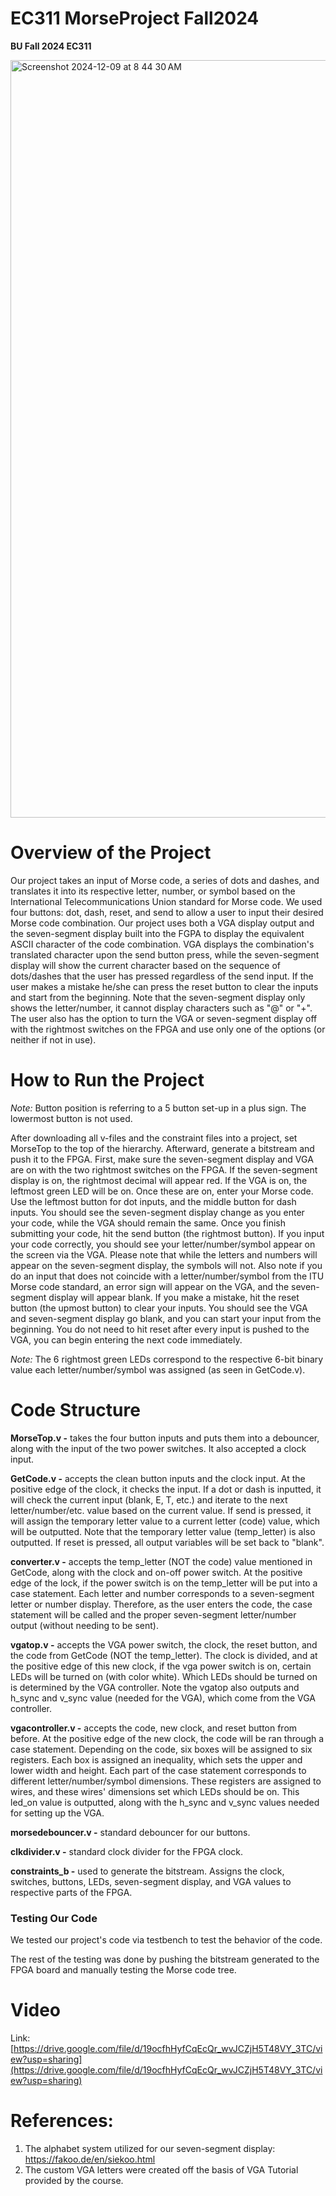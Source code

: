# EC311 MorseProject Fall2024


**BU Fall 2024 EC311**

<img width="1212" alt="Screenshot 2024-12-09 at 8 44 30 AM" src="https://github.com/user-attachments/assets/e5d48d65-68db-4845-bb12-7f9a2468af85">

# Overview of the Project

Our project takes an input of Morse code, a series of dots and dashes, and translates it into its respective letter, number, or symbol based on the International Telecommunications Union standard for Morse code. We used four buttons: dot, dash, reset, and send to allow a user to input their desired Morse code combination. Our project uses both a VGA display output and the seven-segment display built into the FGPA to display the equivalent ASCII character of the code combination. VGA displays the combination's translated character upon the send button press, while the seven-segment display will show the current character based on the sequence of dots/dashes that the user has pressed regardless of the send input. If the user makes a mistake he/she can press the reset button to clear the inputs and start from the beginning. Note that the seven-segment display only shows the letter/number, it cannot display characters such as "@" or "+". The user also has the option to turn the VGA or seven-segment display off with the rightmost switches on the FPGA and use only one of the options (or neither if not in use).

# How to Run the Project

*Note:* Button position is referring to a 5 button set-up in a plus sign. The lowermost button is not used. 

After downloading all v-files and the constraint files into a project, set MorseTop to the top of the hierarchy. Afterward, generate a bitstream and push it to the FPGA. First, make sure the seven-segment display and VGA are on with the two rightmost switches on the FPGA. If the seven-segment display is on, the rightmost decimal will appear red. If the VGA is on, the leftmost green LED will be on. Once these are on, enter your Morse code. Use the leftmost button for dot inputs, and the middle button for dash inputs. You should see the seven-segment display change as you enter your code, while the VGA should remain the same. Once you finish submitting your code, hit the send button (the rightmost button). If you input your code correctly, you should see your letter/number/symbol appear on the screen via the VGA. Please note that while the letters and numbers will appear on the seven-segment display, the symbols will not. Also note if you do an input that does not coincide with a letter/number/symbol from the ITU Morse code standard, an error sign will appear on the VGA, and the seven-segment display will appear blank. If you make a mistake, hit the reset button (the upmost button) to clear your inputs. You should see the VGA and seven-segment display go blank, and you can start your input from the beginning. You do not need to hit reset after every input is pushed to the VGA, you can begin entering the next code immediately.

*Note:* The 6 rightmost green LEDs correspond to the respective 6-bit binary value each letter/number/symbol was assigned (as seen in GetCode.v).

# Code Structure

**MorseTop.v -** takes the four button inputs and puts them into a debouncer, along with the input of the two power switches. It also accepted a clock input.

**GetCode.v -** accepts the clean button inputs and the clock input. At the positive edge of the    clock, it checks the input. If a dot or dash is inputted, it will check the current input (blank, E, T, etc.) and iterate to the next letter/number/etc. value based on the current value. If send is pressed, it will assign the temporary letter value to a current letter (code) value, which will be outputted. Note that the temporary letter value (temp_letter) is also outputted. If reset is pressed, all output variables will be set back to "blank".

**converter.v -** accepts the temp_letter (NOT the code) value mentioned in GetCode, along with the clock and on-off power switch. At the positive edge of the lock, if the power switch is on the temp_letter will be put into a case statement. Each letter and number corresponds to a seven-segment letter or number display. Therefore, as the user enters the code, the case statement will be called and the proper seven-segment letter/number output (without needing to be sent).

**vgatop.v -** accepts the VGA power switch, the clock, the reset button, and the code from GetCode (NOT the temp_letter). The clock is divided, and at the positive edge of this new clock, if the vga power switch is on, certain LEDs will be turned on (with color white). Which LEDs should be turned on is determined by the VGA controller. Note the vgatop also outputs and h_sync and v_sync value (needed for the VGA), which come from the VGA controller.

**vgacontroller.v -** accepts the code, new clock, and reset button from before. At the positive edge of the new clock, the code will be ran through a case statement. Depending on the code, six boxes will be assigned to six registers. Each box is assigned an inequality, which sets the upper and lower width and height. Each part of the case statement corresponds to different letter/number/symbol dimensions. These registers are assigned to wires, and these wires' dimensions set which LEDs should be on. This led_on value is outputted, along with the h_sync and v_sync values needed for setting up the VGA.

**morsedebouncer.v -** standard debouncer for our buttons.

**clkdivider.v -** standard clock divider for the FPGA clock.

**constraints_b -** used to generate the bitstream. Assigns the clock, switches, buttons, LEDs, seven-segment display, and VGA values to respective parts of the FPGA.

### Testing Our Code

We tested our project's code via testbench to test the behavior of the code.

The rest of the testing was done by pushing the bitstream generated to the FPGA board and manually testing the Morse code tree.

# Video

Link: [https://drive.google.com/file/d/19ocfhHyfCqEcQr_wvJCZjH5T48VY_3TC/view?usp=sharing](https://drive.google.com/file/d/19ocfhHyfCqEcQr_wvJCZjH5T48VY_3TC/view?usp=sharing)

# References:
1. The alphabet system utilized for our seven-segment display: https://fakoo.de/en/siekoo.html
2. The custom VGA letters were created off the basis of VGA Tutorial provided by the course.
